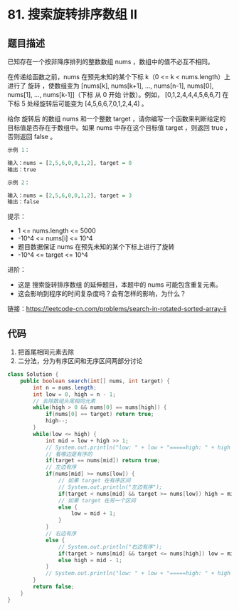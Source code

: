 # 81. 搜索旋转排序数组 II

## 题目描述

已知存在一个按非降序排列的整数数组 nums ，数组中的值不必互不相同。

在传递给函数之前，nums 在预先未知的某个下标 k（0 <= k < nums.length）上进行了 旋转 ，使数组变为 [nums[k], nums[k+1], ..., nums[n-1], nums[0], nums[1], ..., nums[k-1]]（下标 从 0 开始 计数）。例如， [0,1,2,4,4,4,5,6,6,7] 在下标 5 处经旋转后可能变为 [4,5,6,6,7,0,1,2,4,4] 。

给你 旋转后 的数组 nums 和一个整数 target ，请你编写一个函数来判断给定的目标值是否存在于数组中。如果 nums 中存在这个目标值 target ，则返回 true ，否则返回 false 。
 
```r
示例 1：

输入：nums = [2,5,6,0,0,1,2], target = 0
输出：true

示例 2：

输入：nums = [2,5,6,0,0,1,2], target = 3
输出：false
```
 

提示：

- 1 <= nums.length <= 5000
- -10^4 <= nums[i] <= 10^4
- 题目数据保证 nums 在预先未知的某个下标上进行了旋转
- -10^4 <= target <= 10^4

 

进阶：

- 这是 搜索旋转排序数组 的延伸题目，本题中的 nums  可能包含重复元素。
- 这会影响到程序的时间复杂度吗？会有怎样的影响，为什么？

链接：https://leetcode-cn.com/problems/search-in-rotated-sorted-array-ii

## 代码

1. 把首尾相同元素去除
2. 二分法，分为有序区间和无序区间两部分讨论

```java
class Solution {
    public boolean search(int[] nums, int target) {
        int n = nums.length;
        int low = 0, high = n - 1;
        // 去除数组头尾相同元素
        while(high > 0 && nums[0] == nums[high]) {
            if(nums[0] == target) return true;
            high--;
        }
        while(low <= high) {
            int mid = low + high >> 1;
            // System.out.println("low: " + low + "=====high: " + high + "-----mid: " + mid);
            // 看哪边是有序的
            if(target == nums[mid]) return true;
            // 左边有序
            if(nums[mid] >= nums[low]) {
                // 如果 target 在有序区间
                // System.out.println("左边有序");
                if(target < nums[mid] && target >= nums[low]) high = mid - 1;
                // 如果 target 在另一个区间
                else {
                    low = mid + 1;
                }
            }
            // 右边有序
            else {
                // System.out.println("右边有序");
                if(target > nums[mid] && target <= nums[high]) low = mid + 1;
                else high = mid - 1;
            }
            // System.out.println("low: " + low + "=====high: " + high + "-----mid: " + mid);
        }
        return false;
    }
}
```